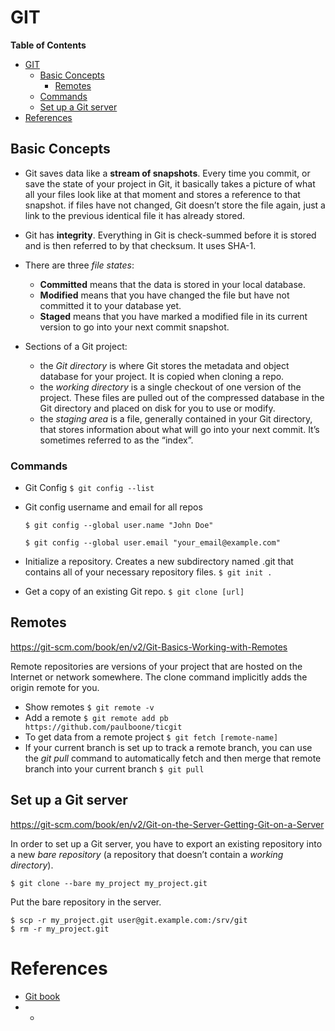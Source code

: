 GIT
===

<!-- markdown-toc start - Don't edit this section. Run M-x markdown-toc-generate-toc again -->
**Table of Contents**

- [GIT](#git)
    - [Basic Concepts](#basic-concepts)
        - [Remotes](#remotes)
    - [Commands](#commands)
    - [Set up a Git server](#set-up-a-git-server)
- [References](#references)

<!-- markdown-toc end -->


## Basic Concepts ##

+ Git saves data like a __stream of snapshots__. Every time you commit, or save the state of your project in Git, it basically takes a picture of what all your files look like at that moment and stores a reference to that snapshot. if files have not changed, Git doesn’t store the file again, just a link to the previous identical file it has already stored.

+ Git has __integrity__. Everything in Git is check-summed before it is stored and is then referred to by that checksum. It uses SHA-1.

+ There are three _file states_:
  + __Committed__ means that the data is stored in your local database. 
  + __Modified__ means that you have changed the file but have not committed it to your database yet. 
  + __Staged__ means that you have marked a modified file in its current version to go into your next commit snapshot.

+ Sections of a Git project:
  + the _Git directory_ is where Git stores the metadata and object database for your project. It is copied when cloning a repo.
  + the _working directory_ is a single checkout of one version of the project. These files are pulled out of the compressed database in the Git directory and placed on disk for you to use or modify.
  + the _staging area_ is a file, generally contained in your Git directory, that stores information about what will go into your next commit. It’s sometimes referred to as the “index”.

### Commands ###

  + Git Config `$ git config --list`
	
  + Git config username and email for all repos
	  
	  `$ git config --global user.name "John Doe"`
	  
	  `$ git config --global user.email "your_email@example.com"`
	
  + Initialize a repository. Creates a new subdirectory named .git that contains all of your necessary repository files. `$ git init .`
	
  + Get a copy of an existing Git repo. `$ git clone [url]`

## Remotes ##

<https://git-scm.com/book/en/v2/Git-Basics-Working-with-Remotes>

Remote repositories are versions of your project that are hosted on the Internet or network somewhere. The clone command implicitly adds the origin remote for you.

+ Show remotes `$ git remote -v`
+ Add a remote `$ git remote add pb https://github.com/paulboone/ticgit`
+ To get data from a remote project `$ git fetch [remote-name]`
+ If your current branch is set up to track a remote branch, you can use the _git pull_ command to automatically fetch and then merge that remote branch into your current branch `$ git pull `

## Set up a Git server ##

<https://git-scm.com/book/en/v2/Git-on-the-Server-Getting-Git-on-a-Server>

In order to set up a Git server, you have to export an existing repository into a new _bare repository_ (a repository that doesn’t contain a _working directory_).

    $ git clone --bare my_project my_project.git

Put the bare repository in the server.

    $ scp -r my_project.git user@git.example.com:/srv/git
	$ rm -r my_project.git


References
==========

+ [Git book](https://git-scm.com/book/en/v2) 
+ -







